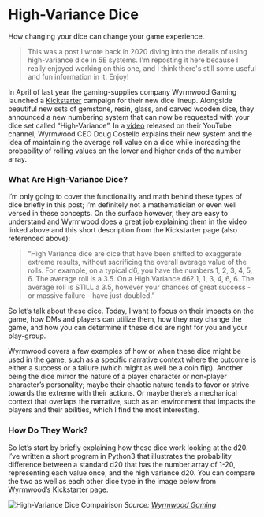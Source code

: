 # High-Variance Dice
How changing your dice can change your game experience.

> This was a post I wrote back in 2020 diving into the details of using high-variance dice in 5E systems. I'm reposting it here because I really enjoyed working on this one, and I think there's still some useful and fun information in it. Enjoy!

In April of last year the gaming-supplies company Wyrmwood Gaming launched a [Kickstarter](https://www.kickstarter.com/projects/wyrmwood/dice-by-wyrmwood/description) campaign for their new dice lineup. Alongside beautiful new sets of gemstone, resin, glass, and carved wooden dice, they announced a new numbering system that can now be requested with your dice set called “High-Variance”. In a [video](https://www.youtube.com/watch?v=z1oMnZW7Ry8&feature=emb_imp_woyt) released on their YouTube channel, Wyrmwood CEO Doug Costello explains their new system and the idea of maintaining the average roll value on a dice while increasing the probability of rolling values on the lower and higher ends of the number array.

### What Are High-Variance Dice?
I’m only going to cover the functionality and math behind these types of dice briefly in this post; I’m definitely not a mathematician or even well versed in these concepts. On the surface however, they are easy to understand and Wyrmwood does a great job explaining them in the video linked above and this short description from the Kickstarter page (also referenced above):

> “High Variance dice are dice that have been shifted to exaggerate extreme results, without sacrificing the overall average value of the rolls. For example, on a typical d6, you have the numbers 1, 2, 3, 4, 5, 6. The average roll is a 3.5. On a High Variance d6? 1, 1, 3, 4, 6, 6. The average roll is STILL a 3.5, however your chances of great success - or massive failure - have just doubled.”

So let’s talk about these dice. Today, I want to focus on their impacts on the game, how DMs and players can utilize them, how they may change the game, and how you can determine if these dice are right for you and your play-group.

Wyrmwood covers a few examples of how or when these dice might be used in the game, such as a specific narrative context where the outcome is either a success or a failure (which might as well be a coin flip). Another being the dice mirror the nature of a player character or non-player character’s personality; maybe their chaotic nature tends to favor or strive towards the extreme with their actions. Or maybe there’s a mechanical context that overlaps the narrative, such as an environment that impacts the players and their abilities, which I find the most interesting.

### How Do They Work?
So let’s start by briefly explaining how these dice work looking at the d20. I’ve written a short program in Python3 that illustrates the probability difference between a standard d20 that has the number array of 1-20, representing each value once, and the high variance d20. You can compare the two as well as each other dice type in the image below from Wyrmwood’s Kickstarter page.

![High-Variance Dice Compairison](https://brandont.blog/_images/header-image-dice.jpg)
_Source: [Wyrmwood Gaming](https://www.kickstarter.com/projects/wyrmwood/dice-by-wyrmwood/description)_
